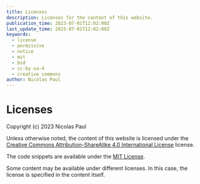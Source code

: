 ```yaml
---
title: Licenses
description: Licenses for the content of this website.
publication_time: 2023-07-01T12:02:00Z
last_update_time: 2023-07-01T12:02:00Z
keywords:
  - license
  - permissive
  - notice
  - mit
  - bsd
  - cc-by-sa-4
  - creative commons
author: Nicolas Paul
---
```

# Licenses

Copyright (c) 2023 Nicolas Paul

Unless otherwise noted, the content of this website is licensed under the 
[Creative Commons Attribution-ShareAlike 4.0 International License](/LICENSE-CC-BY-SA-40.txt)
license.

The code snippets are available under the [MIT License](/LICENSE-MIT.txt).

Some content may be available under different licenses. In this case, the
license is specified in the content itself.
